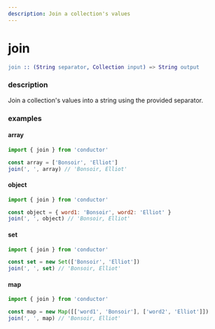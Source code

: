 ```yaml
---
description: Join a collection's values
---
```


# join

```erlang
join :: (String separator, Collection input) => String output
```

### description

Join a collection's values into a string using the provided separator.

### examples

#### array

```javascript
import { join } from 'conductor'

const array = ['Bonsoir', 'Elliot']
join(', ', array) // 'Bonsoir, Elliot'
```

#### object

```javascript
import { join } from 'conductor'

const object = { word1: 'Bonsoir', word2: 'Elliot' }
join(', ', object) // 'Bonsoir, Elliot'
```

#### set

```javascript
import { join } from 'conductor'

const set = new Set(['Bonsoir', 'Elliot'])
join(', ', set) // 'Bonsoir, Elliot'
```

#### map

```javascript
import { join } from 'conductor'

const map = new Map([['word1', 'Bonsoir'], ['word2', 'Elliot']])
join(', ', map) // 'Bonsoir, Elliot'
```

